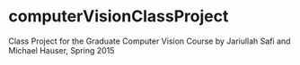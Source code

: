 # computerVisionClassProject
Class Project for the Graduate Computer Vision Course by Jariullah Safi and Michael Hauser, Spring 2015
